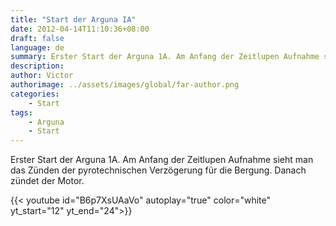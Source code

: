 ```yaml
---
title: "Start der Arguna IA"
date: 2012-04-14T11:10:36+08:00
draft: false
language: de
summary: Erster Start der Arguna 1A. Am Anfang der Zeitlupen Aufnahme sieht man...
description: 
author: Victor
authorimage: ../assets/images/global/far-author.png
categories: 
    - Start
tags:
    - Arguna
    - Start 
---
```


Erster Start der Arguna 1A. Am Anfang der Zeitlupen Aufnahme sieht man das Zünden der pyrotechnischen Verzögerung für die Bergung. Danach zündet der Motor.

{{< youtube id="B6p7XsUAaVo" autoplay="true" color="white" yt_start="12" yt_end="24">}}